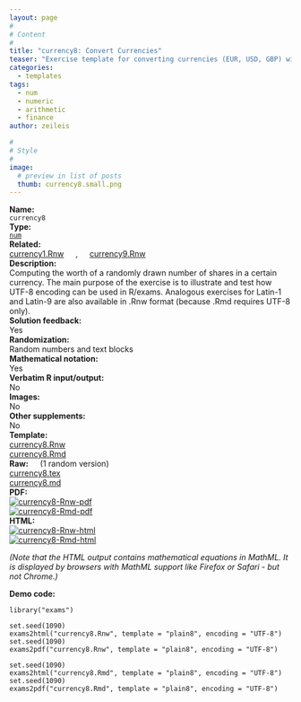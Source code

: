 ```yaml
---
layout: page
#
# Content
#
title: "currency8: Convert Currencies"
teaser: "Exercise template for converting currencies (EUR, USD, GBP) with various symbols in UTF-8 encoding."
categories:
  - templates
tags:
  - num
  - numeric
  - arithmetic
  - finance
author: zeileis

#
# Style
#
image:
  # preview in list of posts
  thumb: currency8.small.png
---
```


<div class='row t1 b1'>
  <div class='medium-4 columns'><b>Name:</b></div>
  <div class='medium-8 columns'><code class="highlighter-rouge">currency8</code></div>
</div>
<div class='row t1 b1'>
  <div class='medium-4 columns'><b>Type:</b></div>
  <div class='medium-8 columns'><a href="{{ site.url }}/tag/num/"><code class="highlighter-rouge">num</code></a></div>
</div>
<div class='row t1 b1'>   <div class='medium-4 columns'><b>Related:</b></div>   <div class='medium-8 columns'><a href="{{ site.url }}/assets/posts/2017-08-14-currency8//currency1.Rnw">currency1.Rnw</a>, <a href="{{ site.url }}/assets/posts/2017-08-14-currency8//currency9.Rnw">currency9.Rnw</a></div> </div>

<div class='row t20 b1'>
  <div class='medium-4 columns'><b>Description:</b></div>
  <div class='medium-8 columns'>Computing the worth of a randomly drawn number of shares in a certain currency. The main purpose of the exercise is to illustrate and test how UTF-8 encoding can be used in R/exams. Analogous exercises for Latin-1 and Latin-9 are also available in .Rnw format (because .Rmd requires UTF-8 only).</div>
</div>
<div class='row t1 b1'>
  <div class='medium-4 columns'><b>Solution feedback:</b></div>
  <div class='medium-8 columns'>Yes</div>
</div>
<div class='row t1 b1'>
  <div class='medium-4 columns'><b>Randomization:</b></div>
  <div class='medium-8 columns'>Random numbers and text blocks</div>
</div>
<div class='row t1 b1'>
  <div class='medium-4 columns'><b>Mathematical notation:</b></div>
  <div class='medium-8 columns'>Yes</div>
</div>
<div class='row t1 b1'>
  <div class='medium-4 columns'><b>Verbatim R input/output:</b></div>
  <div class='medium-8 columns'>No</div>
</div>
<div class='row t1 b1'>
  <div class='medium-4 columns'><b>Images:</b></div>
  <div class='medium-8 columns'>No</div>
</div>
<div class='row t1 b1'>
  <div class='medium-4 columns'><b>Other supplements:</b></div>
  <div class='medium-8 columns'>No</div>
</div>

<div class='row t20 b1'>
  <div class='medium-4 columns'><b>Template:</b></div>
  <div class='medium-4 columns'><a href="{{ site.url }}/assets/posts/2017-08-14-currency8//currency8.Rnw">currency8.Rnw</a></div>
  <div class='medium-4 columns'><a href="{{ site.url }}/assets/posts/2017-08-14-currency8//currency8.Rmd">currency8.Rmd</a></div>
</div>
<div class='row t1 b1'>
  <div class='medium-4 columns'><b>Raw:</b> (1 random version)</div>
  <div class='medium-4 columns'><a href="{{ site.url }}/assets/posts/2017-08-14-currency8//currency8.tex">currency8.tex</a></div>
  <div class='medium-4 columns'><a href="{{ site.url }}/assets/posts/2017-08-14-currency8//currency8.md" >currency8.md</a></div>
</div>
<div class='row t1 b1'>
  <div class='medium-4 columns'><b>PDF:</b></div>
  <div class='medium-4 columns'><a href="{{ site.url }}/assets/posts/2017-08-14-currency8//currency8-Rnw.pdf"><img src="{{ site.url }}/assets/posts/2017-08-14-currency8//currency8-Rnw-pdf.png" alt="currency8-Rnw-pdf"/></a></div>
  <div class='medium-4 columns'><a href="{{ site.url }}/assets/posts/2017-08-14-currency8//currency8-Rmd.pdf"><img src="{{ site.url }}/assets/posts/2017-08-14-currency8//currency8-Rmd-pdf.png" alt="currency8-Rmd-pdf"/></a></div>
</div>
<div class='row t1 b20'>
  <div class='medium-4 columns'><b>HTML:</b></div>
  <div class='medium-4 columns'><a href="{{ site.url }}/assets/posts/2017-08-14-currency8//currency8-Rnw.html"><img src="{{ site.url }}/assets/posts/2017-08-14-currency8//currency8-Rnw-html.png" alt="currency8-Rnw-html"/></a></div>
  <div class='medium-4 columns'><a href="{{ site.url }}/assets/posts/2017-08-14-currency8//currency8-Rmd.html"><img src="{{ site.url }}/assets/posts/2017-08-14-currency8//currency8-Rmd-html.png" alt="currency8-Rmd-html"/></a></div>
</div>

_(Note that the HTML output contains mathematical equations in MathML. It is displayed by browsers with MathML support like Firefox or Safari - but not Chrome.)_

**Demo code:**

<pre><code class="prettyprint ">library(&quot;exams&quot;)

set.seed(1090)
exams2html(&quot;currency8.Rnw&quot;, template = "plain8", encoding = "UTF-8")
set.seed(1090)
exams2pdf(&quot;currency8.Rnw&quot;, template = "plain8", encoding = "UTF-8")

set.seed(1090)
exams2html(&quot;currency8.Rmd&quot;, template = "plain8", encoding = "UTF-8")
set.seed(1090)
exams2pdf(&quot;currency8.Rmd&quot;, template = "plain8", encoding = "UTF-8")</code></pre>
